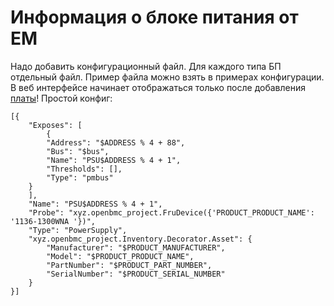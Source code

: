 # Информация о блоке питания от EM
Надо добавить конфигурационный файл. Для каждого типа БП отдельный файл. Пример файла можно взять в примерах конфигурации. В веб интерфейсе начинает отображаться только после добавления [платы](em_board)!
Простой конфиг:
```
[{
	"Exposes": [
		{
		"Address": "$ADDRESS % 4 + 88",
		"Bus": "$bus",
		"Name": "PSU$ADDRESS % 4 + 1",
		"Thresholds": [],
		"Type": "pmbus"
	}
	],
	"Name": "PSU$ADDRESS % 4 + 1",
	"Probe": "xyz.openbmc_project.FruDevice({'PRODUCT_PRODUCT_NAME': '1136-1300WNA '})",
	"Type": "PowerSupply",
	"xyz.openbmc_project.Inventory.Decorator.Asset": {
		"Manufacturer": "$PRODUCT_MANUFACTURER",
		"Model": "$PRODUCT_PRODUCT_NAME",
		"PartNumber": "$PRODUCT_PART_NUMBER",
		"SerialNumber": "$PRODUCT_SERIAL_NUMBER"
	}
}]
```
